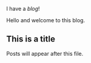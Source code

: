 I have a *blog*!

Hello and welcome to this blog.

## This is a title

Posts will appear after this file. 
